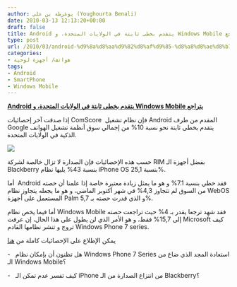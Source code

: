 ```yaml
---
author: يوغرطة بن علي (Youghourta Benali)
date: 2010-03-13 12:13:20+00:00
draft: false
title: Android يتقدم بخطى ثابتة في الولايات المتحدة، و Windows Mobile يتراجع
type: post
url: /2010/03/android-%d9%8a%d8%aa%d9%82%d8%af%d9%85-%d8%a8%d8%ae%d8%b7%d9%89-%d8%ab%d8%a7%d8%a8%d8%aa%d8%a9-%d9%81%d9%8a-%d8%a7%d9%84%d9%88%d9%84%d8%a7%d9%8a%d8%a7%d8%aa-%d8%a7%d9%84%d9%85%d8%aa%d8%ad%d8%af%d8%a9/
categories:
- هواتف/ أجهزة لوحية
tags:
- Android
- SmartPhone
- Windows Mobile
---
```


[**Android يتقدم بخطى ثابتة في الولايات المتحدة، و Windows Mobile يتراجع**](http://www.it-scoop.com/2010/03/android-%d9%8a%d8%aa%d9%82%d8%af%d9%85-%d8%a8%d8%ae%d8%b7%d9%89-%d8%ab%d8%a7%d8%a8%d8%aa%d8%a9-%d9%81%d9%8a-%d8%a7%d9%84%d9%88%d9%84%d8%a7%d9%8a%d8%a7%d8%aa-%d8%a7%d9%84%d9%85%d8%aa%d8%ad%d8%af%d8%a9/)


إذا صدقت آخر إحصائيات ComScore  فإن نظام تشغيل Android المقدم من طرف Google يتقدم بخطى ثابتة نحو نسبة 10% من إجمالي سوق أنظمة تشغيل الهواتف الذكية في الولايات المتحدة.

[![](http://www.it-scoop.com/wp-content/uploads/2010/03/smartphones.jpg)
](http://www.it-scoop.com/2010/03/android-%d9%8a%d8%aa%d9%82%d8%af%d9%85-%d8%a8%d8%ae%d8%b7%d9%89-%d8%ab%d8%a7%d8%a8%d8%aa%d8%a9-%d9%81%d9%8a-%d8%a7%d9%84%d9%88%d9%84%d8%a7%d9%8a%d8%a7%d8%aa-%d8%a7%d9%84%d9%85%d8%aa%d8%ad%d8%af%d8%a9/)

حسب هذه الإحصائيات فإن الصدارة لا تزال خالصة لشركة RIM بفضل أجهزة الـ Blackberry بنسبة 43% يليها نظام iPhone OS بنسبة 25,1%.

أما  Android فقد حظي بنسبة 7.1% و هو ما يمثل زيادة معتبرة خاصة إذا علمنا أن حصته من السوق لم تتجاوز 4,3% في شهر أكتوبر الماضي، و هو ما يجعله يتجاوز نظام WebOS المستعمل على أجهزة Palm و الذي قدرت حصته بـ 5,7%.

أما فيما يخص نظام Windows Mobile فقد شهد ترجعا يقدر بـ 4% حيث تراجعت حصته إلى 15,7% فقط، و هو الأمر الذي لن يطول على هذا الحال، إن عرفت Microsoft كيف تروج و تنشر نظامها القادم Windows Phone 7 series.

يمكن الإطلاع على الإحصائيات كاملة من [هنا](http://www.comscore.com/Press_Events/Press_Releases/2010/3/comScore_Reports_January_2010_U.S._Mobile_Subscriber_Market_Share)

-   هل تظنون أن بإمكان نظام Windows Phone 7 Series استعادة المجد الذي ضاع من الـ Windows Mobile؟

-   كيف تفسر عدم تمكن الـ iPhone من انتزاع الصدارة من الـ Blackberry؟
